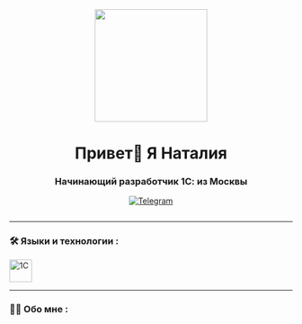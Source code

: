 

<div id="header" align="center">
  <img src="https://media.giphy.com/media/JRCl5NzZktObE4MQeD/giphy.gif" width="200"/>
</div>


<div id="header" align="center">
    <h1>Привет👋 Я Наталия  </h1>
    <h3>Начинающий разработчик 1С: из Москвы</h3>
</div>

<div id="socials" align="center">
 
  <a href="https://tlgg.ru/treshcheva_n">
    <img src="https://img.shields.io/badge/Telegram-blue?style=for-the-badge&logo=telegram&logoColor=white" alt="Telegram"/>
  </a><p>
  <img src="https://komarev.com/ghpvc/?username=Nata7708&style=flat-square&color=blue" alt=""/>
 

</div>

---


### :hammer_and_wrench: Языки и технологии :

<div>
  <img src="C:\Users\Наташа\Desktop\1С\УЧЕБНОЕ\Доки" title="1С"  width="40"> 
</div>

---



### :woman_technologist: Обо мне :

